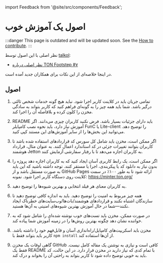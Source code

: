 import Feedback from '@site/src/components/Feedback';

# اصول یک آموزش خوب

:::danger
This page is outdated and will be updated soon.
See the [How to contribute](/v3/contribute/).
:::

نظر اصلی با این اصول توسط [talkol](https://github.com/talkol):

- [نظر اصلی درباره TON Footstep #۷](https://github.com/ton-society/ton-footsteps/issues/7#issuecomment-1187581181)

در اینجا خلاصه‌ای از این نکات برای همکاران جدید آمده است.

## اصول

1. تمامی جریان باید در کلاینت کاربر اجرا شود. نباید هیچ گونه خدمات شخص ثالثی درگیر باشد. شما باید همه چیز را به گونه‌ای فراهم کنید که کاربر بتواند به سادگی مخزن را کلون کرده و بلافاصله آن را اجرا کند.

2. README باید دارای جزئیات بسیار باشد. فرض نکنید کاربران چیزی می‌دانند. اگر آموزش نیاز دارد، باید نحوه نصب کامپایلر FunC یا Lite-client را توضیح دهد. می‌توانید این بخش‌ها را از سایر آموزش‌های این مستند کپی کنید.

3. اگر ممکن است، مخزن باید شامل کل سورس کد قراردادهای استفاده شده باشد تا کاربران بتوانند تغییرات جزئی در کد استاندارد اعمال کنند. به عنوان مثال، قرارداد هوشمند Jetton به کاربران اجازه می‌دهد تا با رفتار سفارشی آزمایش کنند.

4. اگر ممکن است، یک رابط کاربری آسان ایجاد کنید که به کاربران اجازه دهد پروژه را بدون نیاز به دانلود کد یا پیکربندی، اجرا یا مستقر کنند. توجه داشته باشید که این باید به صورت مستقل باشد و از GitHub Pages ارائه شود تا به طور ۱۰۰٪ در سمت کلاینت روی دستگاه کاربر اجرا شود. نمونه: https://minter.ton.org/

5. به کاربران معنای هر فیلد انتخابی و بهترین شیوه‌ها را توضیح دهید.

6. همه چیز مربوط به امنیت را توضیح دهید. باید به اندازه کافی توضیح دهید تا سازندگان اشتباه نکنند و قراردادهای هوشمند/بات‌ها/وب‌سایت‌های خطرناک ایجاد نکنند—شما در حال آموزش بهترین شیوه‌های امنیتی به آن‌ها هستید.

7. در صورت ممکن، مخزن باید تست‌های خوب نوشته شده‌ای را شامل شود که به خواننده نشان دهد چگونه بهترین روش‌ها را در زمینه آموزش شما پیاده کند.

8. مخزن باید اسکریپت‌های کامپایل/راه‌اندازی آسان و قابل‌فهم خود را داشته باشد. کاربر باید بتواند فقط با `npm install` از آن‌ها استفاده کند.

9. گاهی اوقات یک مخزن GitHub کافی است و نیازی به نوشتن یک مقاله کامل نیست. فقط یک README با تمام کدی که نیاز دارید در مخزن قرار دارد. در این حالت، کد باید به خوبی توضیح داده شود تا کاربر بتواند به راحتی آن را بخواند و درک کند.
 <Feedback />

